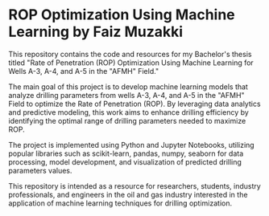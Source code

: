# ROP Optimization Using Machine Learning by Faiz Muzakki
This repository contains the code and resources for my Bachelor's thesis titled "Rate of Penetration (ROP) Optimization Using Machine Learning for Wells A-3, A-4, and A-5 in the "AFMH" Field."

The main goal of this project is to develop machine learning models that analyze drilling parameters from wells A-3, A-4, and A-5 in the "AFMH" Field to optimize the Rate of Penetration (ROP). By leveraging data analytics and predictive modeling, this work aims to enhance drilling efficiency by identifying the optimal range of drilling parameters needed to maximize ROP.

The project is implemented using Python and Jupyter Notebooks, utilizing popular libraries such as scikit-learn, pandas, numpy, seaborn for data processing, model development, and visualization of predicted drilling parameters values.

This repository is intended as a resource for researchers, students, industry professionals, and engineers in the oil and gas industry interested in the application of machine learning techniques for drilling optimization.
